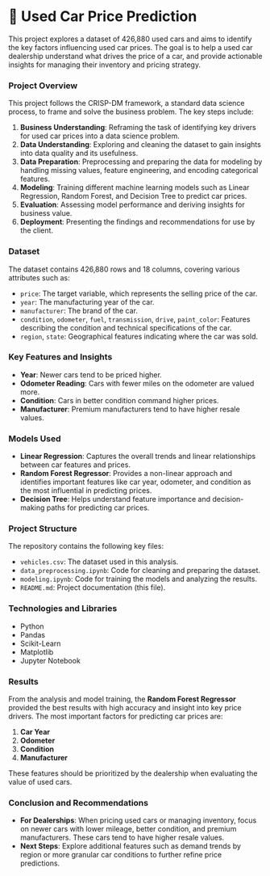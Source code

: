 # 🚗 **Used Car Price Prediction**

This project explores a dataset of 426,880 used cars and aims to identify the key factors influencing used car prices. The goal is to help a used car dealership understand what drives the price of a car, and provide actionable insights for managing their inventory and pricing strategy.

### **Project Overview**

This project follows the CRISP-DM framework, a standard data science process, to frame and solve the business problem. The key steps include:

1. **Business Understanding**: Reframing the task of identifying key drivers for used car prices into a data science problem.
2. **Data Understanding**: Exploring and cleaning the dataset to gain insights into data quality and its usefulness.
3. **Data Preparation**: Preprocessing and preparing the data for modeling by handling missing values, feature engineering, and encoding categorical features.
4. **Modeling**: Training different machine learning models such as Linear Regression, Random Forest, and Decision Tree to predict car prices.
5. **Evaluation**: Assessing model performance and deriving insights for business value.
6. **Deployment**: Presenting the findings and recommendations for use by the client.

### **Dataset**

The dataset contains 426,880 rows and 18 columns, covering various attributes such as:

- `price`: The target variable, which represents the selling price of the car.
- `year`: The manufacturing year of the car.
- `manufacturer`: The brand of the car.
- `condition`, `odometer`, `fuel`, `transmission`, `drive`, `paint_color`: Features describing the condition and technical specifications of the car.
- `region`, `state`: Geographical features indicating where the car was sold.

### **Key Features and Insights**

- **Year**: Newer cars tend to be priced higher.
- **Odometer Reading**: Cars with fewer miles on the odometer are valued more.
- **Condition**: Cars in better condition command higher prices.
- **Manufacturer**: Premium manufacturers tend to have higher resale values.

### **Models Used**

- **Linear Regression**: Captures the overall trends and linear relationships between car features and prices.
- **Random Forest Regressor**: Provides a non-linear approach and identifies important features like car year, odometer, and condition as the most influential in predicting prices.
- **Decision Tree**: Helps understand feature importance and decision-making paths for predicting car prices.

### **Project Structure**

The repository contains the following key files:

- `vehicles.csv`: The dataset used in this analysis.
- `data_preprocessing.ipynb`: Code for cleaning and preparing the dataset.
- `modeling.ipynb`: Code for training the models and analyzing the results.
- `README.md`: Project documentation (this file).

### **Technologies and Libraries**

- Python
- Pandas
- Scikit-Learn
- Matplotlib
- Jupyter Notebook

### **Results**

From the analysis and model training, the **Random Forest Regressor** provided the best results with high accuracy and insight into key price drivers. The most important factors for predicting car prices are:

1. **Car Year**
2. **Odometer**
3. **Condition**
4. **Manufacturer**

These features should be prioritized by the dealership when evaluating the value of used cars.

### **Conclusion and Recommendations**

- **For Dealerships**: When pricing used cars or managing inventory, focus on newer cars with lower mileage, better condition, and premium manufacturers. These cars tend to have higher resale values.
- **Next Steps**: Explore additional features such as demand trends by region or more granular car conditions to further refine price predictions.
